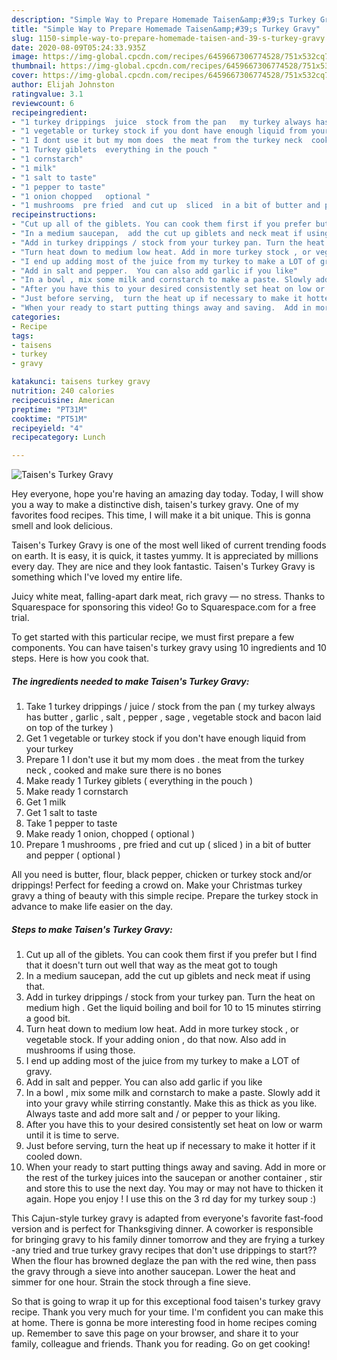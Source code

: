 ```yaml
---
description: "Simple Way to Prepare Homemade Taisen&amp;#39;s Turkey Gravy"
title: "Simple Way to Prepare Homemade Taisen&amp;#39;s Turkey Gravy"
slug: 1150-simple-way-to-prepare-homemade-taisen-and-39-s-turkey-gravy
date: 2020-08-09T05:24:33.935Z
image: https://img-global.cpcdn.com/recipes/6459667306774528/751x532cq70/taisens-turkey-gravy-recipe-main-photo.jpg
thumbnail: https://img-global.cpcdn.com/recipes/6459667306774528/751x532cq70/taisens-turkey-gravy-recipe-main-photo.jpg
cover: https://img-global.cpcdn.com/recipes/6459667306774528/751x532cq70/taisens-turkey-gravy-recipe-main-photo.jpg
author: Elijah Johnston
ratingvalue: 3.1
reviewcount: 6
recipeingredient:
- "1 turkey drippings  juice  stock from the pan   my turkey always has butter  garlic  salt  pepper  sage  vegetable stock and bacon laid on top of the turkey "
- "1 vegetable or turkey stock if you dont have enough liquid from your turkey"
- "1 I dont use it but my mom does  the meat from the turkey neck  cooked and make sure there is no bones"
- "1 Turkey giblets  everything in the pouch "
- "1 cornstarch"
- "1 milk"
- "1 salt to taste"
- "1 pepper to taste"
- "1 onion chopped   optional "
- "1 mushrooms  pre fried  and cut up  sliced  in a bit of butter and pepper  optional "
recipeinstructions:
- "Cut up all of the giblets. You can cook them first if you prefer but I find that it doesn&#39;t turn out well that way as the meat got to tough"
- "In a medium saucepan,  add the cut up giblets and neck meat if using that."
- "Add in turkey drippings / stock from your turkey pan. Turn the heat on medium high . Get the liquid boiling and boil for 10 to 15 minutes stirring a good bit."
- "Turn heat down to medium low heat. Add in more turkey stock , or vegetable stock. If your adding onion , do that now. Also add in mushrooms if using those."
- "I end up adding most of the juice from my turkey to make a LOT of gravy."
- "Add in salt and pepper.  You can also add garlic if you like"
- "In a bowl , mix some milk and cornstarch to make a paste. Slowly add it into your gravy while stirring constantly.  Make this as thick as you like. Always taste and add more salt and / or pepper to your liking."
- "After you have this to your desired consistently set heat on low or warm until it is time to serve."
- "Just before serving,  turn the heat up if necessary to make it hotter if it cooled down."
- "When your ready to start putting things away and saving.  Add in more or the rest of the turkey juices into the saucepan or another container , stir and store this to use the next day. You may or may not have to thicken it again. Hope you enjoy ! I use this on the 3 rd day for my turkey soup :)"
categories:
- Recipe
tags:
- taisens
- turkey
- gravy

katakunci: taisens turkey gravy 
nutrition: 240 calories
recipecuisine: American
preptime: "PT31M"
cooktime: "PT51M"
recipeyield: "4"
recipecategory: Lunch

---
```



![Taisen&#39;s Turkey Gravy](https://img-global.cpcdn.com/recipes/6459667306774528/751x532cq70/taisens-turkey-gravy-recipe-main-photo.jpg)

Hey everyone, hope you're having an amazing day today. Today, I will show you a way to make a distinctive dish, taisen&#39;s turkey gravy. One of my favorites food recipes. This time, I will make it a bit unique. This is gonna smell and look delicious.

Taisen&#39;s Turkey Gravy is one of the most well liked of current trending foods on earth. It is easy, it is quick, it tastes yummy. It is appreciated by millions every day. They are nice and they look fantastic. Taisen&#39;s Turkey Gravy is something which I've loved my entire life.

Juicy white meat, falling-apart dark meat, rich gravy — no stress. Thanks to Squarespace for sponsoring this video! Go to Squarespace.com for a free trial.


To get started with this particular recipe, we must first prepare a few components. You can have taisen&#39;s turkey gravy using 10 ingredients and 10 steps. Here is how you cook that.

<!--inarticleads1-->

##### The ingredients needed to make Taisen&#39;s Turkey Gravy:

1. Take 1 turkey drippings / juice / stock from the pan  ( my turkey always has butter , garlic , salt , pepper , sage , vegetable stock and bacon laid on top of the turkey )
1. Get 1 vegetable or turkey stock if you don&#39;t have enough liquid from your turkey
1. Prepare 1 I don&#39;t use it but my mom does . the meat from the turkey neck , cooked and make sure there is no bones
1. Make ready 1 Turkey giblets ( everything in the pouch )
1. Make ready 1 cornstarch
1. Get 1 milk
1. Get 1 salt to taste
1. Take 1 pepper to taste
1. Make ready 1 onion, chopped  ( optional )
1. Prepare 1 mushrooms , pre fried  and cut up ( sliced ) in a bit of butter and pepper ( optional )


All you need is butter, flour, black pepper, chicken or turkey stock and/or drippings! Perfect for feeding a crowd on. Make your Christmas turkey gravy a thing of beauty with this simple recipe. Prepare the turkey stock in advance to make life easier on the day. 

<!--inarticleads2-->

##### Steps to make Taisen&#39;s Turkey Gravy:

1. Cut up all of the giblets. You can cook them first if you prefer but I find that it doesn&#39;t turn out well that way as the meat got to tough
1. In a medium saucepan,  add the cut up giblets and neck meat if using that.
1. Add in turkey drippings / stock from your turkey pan. Turn the heat on medium high . Get the liquid boiling and boil for 10 to 15 minutes stirring a good bit.
1. Turn heat down to medium low heat. Add in more turkey stock , or vegetable stock. If your adding onion , do that now. Also add in mushrooms if using those.
1. I end up adding most of the juice from my turkey to make a LOT of gravy.
1. Add in salt and pepper.  You can also add garlic if you like
1. In a bowl , mix some milk and cornstarch to make a paste. Slowly add it into your gravy while stirring constantly.  Make this as thick as you like. Always taste and add more salt and / or pepper to your liking.
1. After you have this to your desired consistently set heat on low or warm until it is time to serve.
1. Just before serving,  turn the heat up if necessary to make it hotter if it cooled down.
1. When your ready to start putting things away and saving.  Add in more or the rest of the turkey juices into the saucepan or another container , stir and store this to use the next day. You may or may not have to thicken it again. Hope you enjoy ! I use this on the 3 rd day for my turkey soup :)


This Cajun-style turkey gravy is adapted from everyone&#39;s favorite fast-food version and is perfect for Thanksgiving dinner. A coworker is responsible for bringing gravy to his family dinner tomorrow and they are frying a turkey -any tried and true turkey gravy recipes that don&#39;t use drippings to start?? When the flour has browned deglaze the pan with the red wine, then pass the gravy through a sieve into another saucepan. Lower the heat and simmer for one hour. Strain the stock through a fine sieve. 

So that is going to wrap it up for this exceptional food taisen&#39;s turkey gravy recipe. Thank you very much for your time. I'm confident you can make this at home. There is gonna be more interesting food in home recipes coming up. Remember to save this page on your browser, and share it to your family, colleague and friends. Thank you for reading. Go on get cooking!
